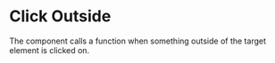 # Click Outside

The component calls a function when something outside of the target element is clicked on.

<Playground />

<Usage />

<Api />

<Examples />

<Example value="default" />
